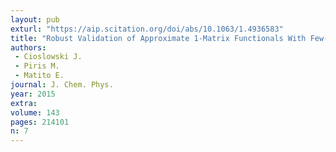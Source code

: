 ```yaml
---
layout: pub
exturl: "https://aip.scitation.org/doi/abs/10.1063/1.4936583"
title: "Robust Validation of Approximate 1-Matrix Functionals With Few-Electron Harmonium Atoms"
authors:
 - Cioslowski J.
 - Piris M.
 - Matito E.
journal: J. Chem. Phys.
year: 2015
extra: 
volume: 143
pages: 214101
n: 7
---
```

